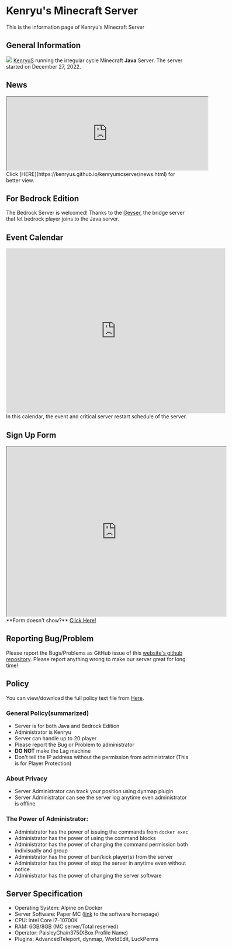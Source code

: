 # Kenryu's Minecraft Server
This is the information page of Kenryu's Minecraft Server

## General Information
![](https://kenryus.github.io/kenryumcserver/IMG/1.png)
[KenryuS](https://github.com/kenryuS) running the irregular cycle Minecraft **Java** Server. The server started on December 27, 2022.

## News
<iframe src='https://kenryus.github.io/kenryumcserver/news.html' width="550" height="200" frameborder="1" marginwidth="0" marginheight="0"></iframe>
Click [HERE](https://kenryus.github.io/kenryumcserver/news.html) for better view.

## For Bedrock Edition
The Bedrock Server is welcomed! Thanks to the [Geyser](https://github.com/GeyserMC/Geyser), the bridge server that let bedrock player joins to the Java server.

## Event Calendar
<iframe src="https://calendar.google.com/calendar/embed?src=0hfabf7fnkq8k2jv18s8qc4qa0%40group.calendar.google.com&ctz=America%2FNew_York" style="border: 0" width="600" height="450" frameborder="1" scrolling="no"></iframe>
In this calendar, the event and critical server restart schedule of the server.

## Sign Up Form

<iframe src="https://docs.google.com/forms/d/e/1FAIpQLSexwiucdC6I29GSAKNld9XF3ESNZcYZ9rn9DcSw3t7tywnlbw/viewform?embedded=true" width="600" height="463" frameborder="1" marginheight="0" marginwidth="0">Loading…</iframe>
**Form doesn't show?**
<a href='https://forms.gle/RX6CmUUxxHGoupzc8' target=new>Click Here!</a>

## Reporting Bug/Problem

Please report the Bugs/Problems as GitHub issue of this [website's github repository](https://github.com/kenryuS/kenryumcserver/issues). Please report anything wrong to make our server great for long time!

## Policy
You can view/download the full policy text file from [Here](https://kenryus.github.io/kenryumcserver/policy.txt).

### General Policy(summarized)
- Server is for both Java and Bedrock Edition
- Administrator is Kenryu
- Server can handle up to 20 player
- Please report the Bug or Problem to administrator
- **DO NOT** make the Lag machine
- Don't tell the IP address without the permission from administrator (This is for Player Protection)

### About Privacy
- Server Administrator can track your position using dynmap plugin
- Server Administrator can see the server log anytime even administrator is offline

### The Power of Administrator:
- Administrator has the power of issuing the commands from `docker exec`
- Administrator has the power of using the command blocks
- Administrator has the power of changing the command permission both indivisually and group
- Administrator has the power of ban/kick player(s) from the server
- Administrator has the power of stop the server in anytime even without notice
- Administrator has the power of changing the server software

## Server Specification

- Operating System: Alpine on Docker
- Server Software: Paper MC ([link](https://papermc.io/) to the software homepage)
- CPU: Intel Core i7-10700K
- RAM: 6GB/8GB (MC server/Total reserved)
- Operator: PaisleyChain375(XBox Profile Name)
- Plugins: AdvancedTeleport, dynmap, WorldEdit, LuckPerms
